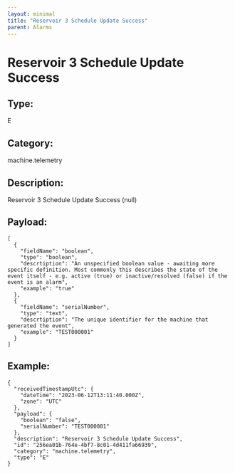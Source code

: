 ```yaml
---
layout: minimal
title: "Reservoir 3 Schedule Update Success"
parent: Alarms
---
```


# Reservoir 3 Schedule Update Success

## Type:

E

## Category:

machine.telemetry

## Description: 

Reservoir 3 Schedule Update Success (null)

## Payload:

```
[
  {
    "fieldName": "boolean",
    "type": "boolean",
    "descrtiption": "An unspecified boolean value - awaiting more specific definition. Most commonly this describes the state of the event itself - e.g. active (true) or inactive/resolved (false) if the event is an alarm",
    "example": "true"
  },
  {
    "fieldName": "serialNumber",
    "type": "text",
    "descrtiption": "The unique identifier for the machine that generated the event",
    "example": "TEST000001"
  }
]
```

## Example:

```
{
  "receivedTimestampUtc": {
    "dateTime": "2023-06-12T13:11:40.000Z",
    "zone": "UTC"
  },
  "payload": {
    "boolean": "false",
    "serialNumber": "TEST000001"
  },
  "description": "Reservoir 3 Schedule Update Success",
  "id": "256ea01b-764e-4bf7-8c01-4d411fa66939",
  "category": "machine.telemetry",
  "type": "E"
}
```
